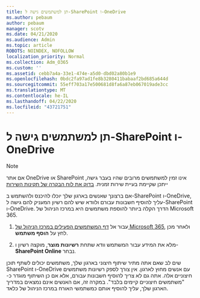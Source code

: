 ```yaml
---
title: תן למשתמשים גישה ל-SharePoint ו-OneDrive
ms.author: pebaum
author: pebaum
manager: scotv
ms.date: 04/21/2020
ms.audience: Admin
ms.topic: article
ROBOTS: NOINDEX, NOFOLLOW
localization_priority: Normal
ms.collection: Adm_O365
ms.custom: ''
ms.assetid: cebb7a4a-33e1-474e-a5d0-dbd02a80b1e9
ms.openlocfilehash: 0bdc2fa97ad1fe8b3280411babaaf2bd685a644d
ms.sourcegitcommit: 55eff703a17e500681d8fa6a87eb067019ade3cc
ms.translationtype: MT
ms.contentlocale: he-IL
ms.lasthandoff: 04/22/2020
ms.locfileid: "43721751"
---
```

# <a name="give-users-access-to-sharepoint-and-onedrive"></a>תן למשתמשים גישה ל-SharePoint ו-OneDrive

> [!NOTE]
> אם אתר OneDrive או SharePoint אינו זמין למשתמשים מרובים שהיו בעבר גישה, ייתכן שקיימת בעיית שירות זמנית. [בדוק את לוח הבקרה של תקינות השירות](https://portal.office.com/adminportal/home#/servicehealth)
  
אם ברצונך שאנשים בארגון שלך יוכלו להיכנס ולהשתמש ב-SharePoint ו-OneDrive, עליך להוסיף חשבונות עבורם ולוודא שיש להם רשיון המעניק להם גישה ל-SharePoint ו-OneDrive. הדרך הקלה ביותר להוספת משתמשים היא במרכז הניהול של Microsoft 365.
  
1. עבור אל [דף המשתמשים הפעילים במרכז הניהול של Microsoft 365](https://portal.office.com/adminportal/home#/users), ולאחר מכן לחץ על **הוסף משתמש**.
    
2. מלא את המידע עבור המשתמש וודא שתחת **רשיונות מוצר**, מוקצה רשיון ו- **SharePoint Online** נבחר. 
    
שים לב שאם אתה מתיר שיתוף חיצוני בארגון שלך, משתמשים יכולים לשתף תוכן SharePoint ו-OneDrive עם אנשים מחוץ לארגון. אין צורך לספק רשיונות משתמשים חיצוניים אלה. אתה גם לא צריך להוסיף חשבונות עבורם, אלא אם כן השיתוף מוגדר כ-"משתמשים חיצוניים קיימים בלבד". במקרה זה, אם האנשים אינם נמצאים במדריך הארגון שלך, עליך להוסיף אותם כמשתמשי האורח במרכז הניהול של כלאד.
  

